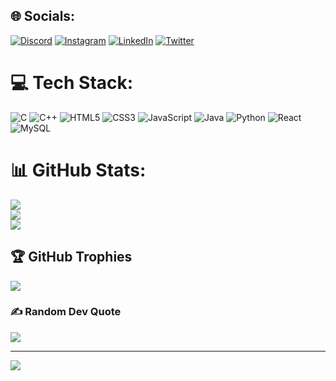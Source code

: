 ## 🌐 Socials:
[![Discord](https://img.shields.io/badge/Discord-%237289DA.svg?logo=discord&logoColor=white)](htttps://discord.gg/https://discord.gg/bFUm5RDh3w) [![Instagram](https://img.shields.io/badge/Instagram-%23E4405F.svg?logo=Instagram&logoColor=white)](https://instagram.com/u_ank.it) [![LinkedIn](https://img.shields.io/badge/LinkedIn-%230077B5.svg?logo=linkedin&logoColor=white)](https://linkedin.com/in/ankit-malvi-81b692219) [![Twitter](https://img.shields.io/badge/Twitter-%231DA1F2.svg?logo=Twitter&logoColor=white)](https://twitter.com/AnkMalvi) 

# 💻 Tech Stack:
![C](https://img.shields.io/badge/c-%2300599C.svg?style=plastic&logo=c&logoColor=white) ![C++](https://img.shields.io/badge/c++-%2300599C.svg?style=plastic&logo=c%2B%2B&logoColor=white) ![HTML5](https://img.shields.io/badge/html5-%23E34F26.svg?style=plastic&logo=html5&logoColor=white) ![CSS3](https://img.shields.io/badge/css3-%231572B6.svg?style=plastic&logo=css3&logoColor=white) ![JavaScript](https://img.shields.io/badge/javascript-%23323330.svg?style=plastic&logo=javascript&logoColor=%23F7DF1E) ![Java](https://img.shields.io/badge/java-%23ED8B00.svg?style=plastic&logo=java&logoColor=white) ![Python](https://img.shields.io/badge/python-3670A0?style=plastic&logo=python&logoColor=ffdd54) ![React](https://img.shields.io/badge/react-%2320232a.svg?style=plastic&logo=react&logoColor=%2361DAFB) ![MySQL](https://img.shields.io/badge/mysql-%2300f.svg?style=plastic&logo=mysql&logoColor=white) 

# 📊 GitHub Stats:
![](https://github-readme-stats.vercel.app/api?username=AnkitMalvi1&theme=solarized-light&hide_border=false&include_all_commits=true&count_private=true)<br/>
![](https://github-readme-streak-stats.herokuapp.com/?user=AnkitMalvi1&theme=solarized-light&hide_border=false&include_all_commits=true&count_private=true)<br/>
![](https://github-readme-stats.vercel.app/api/top-langs/?username=AnkitMalvi1&langs_count=8&theme=solarized-light&hide_border=false&include_all_commits=true&count_private=true&layout=compact)

## 🏆 GitHub Trophies
![](https://github-profile-trophy.vercel.app/?username=AnkitMalvi1&theme=oldie&no-frame=false&no-bg=false&margin-w=4)

### ✍️ Random Dev Quote
![](https://quotes-github-readme.vercel.app/api?type=horizontal&theme=tokyonight)

---
[![](https://visitcount.itsvg.in/api?id=AnkitMalvi1&icon=5&color=11)](https://visitcount.itsvg.in)
